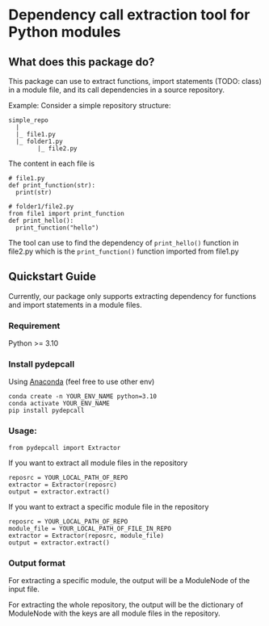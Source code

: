 # Dependency call extraction tool for Python modules

## What does this package do?
This package can use to extract functions, import statements (TODO: class) in a module file, and its call dependencies in a source repository.

Example:
Consider a simple repository structure:
```
simple_repo
  |
  |_ file1.py
  |_ folder1.py
        |_ file2.py     
```

The content in each file is
```
# file1.py
def print_function(str):
  print(str)

# folder1/file2.py
from file1 import print_function
def print_hello():
  print_function("hello")
```

The tool can use to find the dependency of `print_hello()` function in file2.py which is the `print_function()` function imported from file1.py

## Quickstart Guide

Currently, our package only supports extracting dependency for functions and import statements in a module files.

### Requirement
Python >= 3.10

### Install pydepcall
Using [Anaconda](https://www.anaconda.com/) (feel free to use other env)
```
conda create -n YOUR_ENV_NAME python=3.10
conda activate YOUR_ENV_NAME
pip install pydepcall
```

### Usage:
```
from pydepcall import Extractor
```

If you want to extract all module files in the repository
```
reposrc = YOUR_LOCAL_PATH_OF_REPO
extractor = Extractor(reposrc)
output = extractor.extract()
```

If you want to extract a specific module file in the repository
```
reposrc = YOUR_LOCAL_PATH_OF_REPO
module_file = YOUR_LOCAL_PATH_OF_FILE_IN_REPO
extractor = Extractor(reposrc, module_file)
output = extractor.extract()
```

### Output format
For extracting a specific module, the output will be a ModuleNode of the input file.

For extracting the whole repository, the output will be the dictionary of ModuleNode with the keys are all module files in the repository. 


